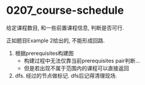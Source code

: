 # 0207_course-schedule

给定课程数目, 和一些前置课程信息, 判断是否可行.

正如题目Example 2给出的, 不能形成回路.

1. 根据prerequisites构建图
   - 构建过程中无法仅靠当前prerequisites pair判断...
   - 但是若出现不属于范围内的课程可以直接返回
2. dfs. 经过的节点做标记. dfs后记得清理现场.
